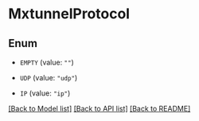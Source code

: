 # MxtunnelProtocol

## Enum


* `EMPTY` (value: `""`)

* `UDP` (value: `"udp"`)

* `IP` (value: `"ip"`)


[[Back to Model list]](../README.md#documentation-for-models) [[Back to API list]](../README.md#documentation-for-api-endpoints) [[Back to README]](../README.md)



